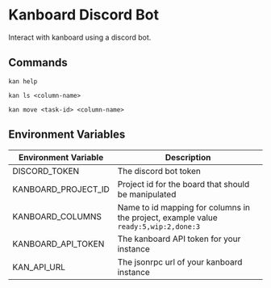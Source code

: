 # Kanboard Discord Bot

Interact with kanboard using a discord bot.

## Commands

```
kan help
```

```
kan ls <column-name>
```

```
kan move <task-id> <column-name>
```

## Environment Variables

| Environment Variable | Description                                                                         | 
|---------------------|-------------------------------------------------------------------------------------| 
| DISCORD_TOKEN       | The discord bot token                                                               | 
| KANBOARD_PROJECT_ID | Project id for the board that should be manipulated                                 | 
| KANBOARD_COLUMNS    | Name to id mapping for columns in the project, example value `ready:5,wip:2,done:3` | 
| KANBOARD_API_TOKEN  | The kanboard API token for your instance                                            | 
| KAN_API_URL         | The jsonrpc url of your kanboard instance                                           | 

